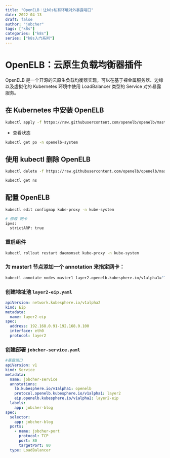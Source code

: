 ```yaml
---
title: "OpenELB：让k8s私有环境对外暴露端口"
date: 2022-04-13
draft: false
author: "jobcher"
tags: ["k8s"]
categories: ["k8s"]
series: ["k8s入门系列"]
---
```


# OpenELB：云原生负载均衡器插件

OpenELB 是一个开源的云原生负载均衡器实现，可以在基于裸金属服务器、边缘以及虚拟化的 Kubernetes 环境中使用 LoadBalancer 类型的 Service 对外暴露服务。

## 在 Kubernetes 中安装 OpenELB

```sh
kubectl apply -f https://raw.githubusercontent.com/openelb/openelb/master/deploy/openelb.yaml
```

- 查看状态

```sh
kubectl get po -n openelb-system
```

## 使用 kubectl 删除 OpenELB

```sh
kubectl delete -f https://raw.githubusercontent.com/openelb/openelb/master/deploy/openelb.yaml
```

```sh
kubectl get ns
```

## 配置 OpenELB

```sh
kubectl edit configmap kube-proxy -n kube-system

# 修改 网卡
ipvs:
  strictARP: true
```

### 重启组件

```sh
kubectl rollout restart daemonset kube-proxy -n kube-system
```

### 为 master1 节点添加一个 annotation 来指定网卡：

```sh
kubectl annotate nodes master1 layer2.openelb.kubesphere.io/v1alpha1="192.168.0.2"
```

### 创建地址池 `layer2-eip.yaml`

```yaml
apiVersion: network.kubesphere.io/v1alpha2
kind: Eip
metadata:
  name: layer2-eip
spec:
  address: 192.168.0.91-192.168.0.100
  interface: eth0
  protocol: layer2
```

### 创建部署 `jobcher-service.yaml`

```yaml
#暴露端口
apiVersion: v1
kind: Service
metadata:
  name: jobcher-service
  annotations:
    lb.kubesphere.io/v1alpha1: openelb
    protocol.openelb.kubesphere.io/v1alpha1: layer2
    eip.openelb.kubesphere.io/v1alpha2: layer2-eip
  labels:
    app: jobcher-blog
spec:
  selector:
    app: jobcher-blog
  ports:
    - name: jobcher-port
      protocol: TCP
      port: 80
      targetPort: 80
  type: LoadBalancer
```
